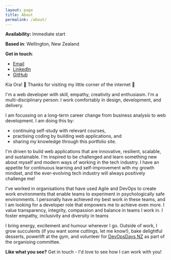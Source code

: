 ```yaml
---
layout: page
title: About
permalink: /about/
---
```


**Availability:** Immediate start

**Based in**: Wellington, New Zealand

**Get in touch**: 
* [Email](mailto:catherine@edwards-au.com)
* [LinkedIn](https://www.linkedin.com/in/catherineedwardsnz/)
* [GitHub](https://github.com/catherineedwards/)

Kia Ora! :wave: Thanks for visiting my little corner of the internet :house_with_garden:

I'm a web developer with skill, empathy, creativity and enthusiasm. I'm a multi-disciplinary person: I work comfortably in design, development, and delivery.

I am focussing on a long-term career change from business analysis to web development. I am doing this by:
* continuing self-study with relevant courses,
* practising coding by building web applications, and
* sharing my knowledge through this portfolio site.

I'm driven to build web applications that are innovative, resilient, scalable, and sustainable. I'm inspired to be challenged and learn something new about myself and modern ways of working in the tech industry. I have an appetite for continuous learning and self-improvement with my growth mindset, and the ever-evolving tech industry will always positively challenge me!

I've worked in organisations that have used Agile and DevOps to create work environments that enable teams to experiment in psychologically safe environments. I personally have achieved my best work in these teams, and I am looking for a developer role that empowers me to achieve even more. I value transparency, integrity, compassion and balance in teams I work in. I foster empathy, inclusivity and diversity in teams

I bring energy, excitement and humour wherever I go. Outside of work, I grow succulents (if you want some cuttings, let me know!), bake delightful desserts, powerlift at the gym, and volunteer for [DevOpsDays NZ](https://www.devopsdays.nz/) as part of the organising committee.

**Like what you see?** Get in touch - I'd love to see how I can work with you!